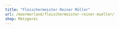 ```yaml
---
title: "Fleischermeister Reiner Müller"
url: /moormerland/fleischermeister-reiner-mueller/
shop: Metzgerei
---
```

